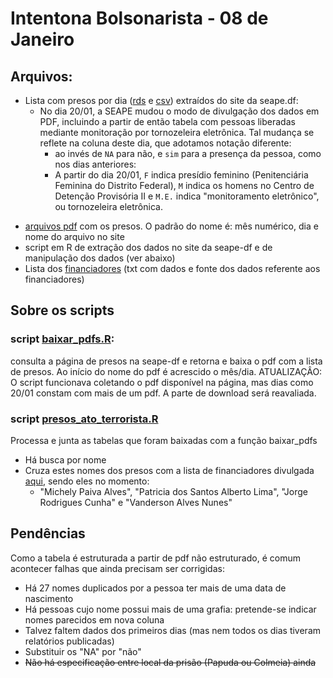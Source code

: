 # Intentona Bolsonarista - 08 de Janeiro


## Arquivos:
- Lista com presos por dia ([rds](https://github.com/SoaresAlisson/intentona-08Jan/blob/main/presos_atos_golpistas.rds) e [csv](https://github.com/SoaresAlisson/intentona-08Jan/blob/main/presos_atos_golpistas.csv)) extraídos do site da seape.df:
  - No dia 20/01, a SEAPE mudou o modo de divulgação dos dados em PDF, incluindo a partir de então tabela com pessoas liberadas mediante monitoração por tornozeleira eletrônica. Tal mudança se reflete na coluna deste dia, que adotamos notação diferente:
    - ao invés de `NA` para não, e `sim` para a presença da pessoa, como nos dias anteriores:
    - A partir do dia 20/01, `F` indica presídio feminino (Penitenciária Feminina do Distrito Federal), `M` indica os homens no Centro de Detenção Provisória II e `M.E.` indica "monitoramento eletrônico", ou tornozeleira eletrônica.
<!-- Versão [google drive](https://docs.google.com/spreadsheets/d/1f95WGIPm_qnQr1bNNV7KL8rUdCZaM6HRT1zJvLD3PsM/edit#gid=1557228783). -->
- [arquivos pdf](https://github.com/SoaresAlisson/intentona-08Jan/tree/main/arquivos) com os presos. O padrão do nome é: mês numérico, dia e nome do arquivo no site
- script em R de extração dos dados no site da seape-df e de manipulação dos dados (ver abaixo)
- Lista dos [financiadores](https://github.com/SoaresAlisson/intentona-08Jan/blob/main/arquivos/financiadores.txt) (txt com dados e fonte dos dados referente aos financiadores)

## Sobre os scripts

### script [baixar_pdfs.R](https://github.com/SoaresAlisson/intentona-08Jan/blob/main/baixar_pdfs.R): 
consulta a página de presos na seape-df e retorna e baixa o pdf com a lista de presos. Ao início do nome do pdf é acrescido o mês/dia. ATUALIZAÇÂO: O script funcionava coletando o pdf disponível na página, mas dias como 20/01 constam com mais de um pdf. A parte de download será reavaliada.

### script [presos_ato_terrorista.R](https://github.com/SoaresAlisson/intentona-08Jan/blob/main/presos_ato_terrorista.R)
Processa e junta as tabelas que foram baixadas com a função baixar_pdfs
- Há busca por nome
- Cruza estes nomes dos presos com a lista de financiadores divulgada [aqui](https://g1.globo.com/politica/noticia/2023/01/12/veja-lista-de-pessoas-e-empresas-apontadas-pela-agu-como-financiadoras-dos-atos-golpistas.ghtml), sendo eles no momento:
  - "Michely Paiva Alves", "Patricia dos Santos Alberto Lima", "Jorge Rodrigues Cunha" e "Vanderson Alves Nunes"

## Pendências

Como a tabela é estruturada a partir de pdf não estruturado, é comum acontecer falhas que ainda precisam ser corrigidas:

- Há 27 nomes duplicados por a pessoa ter mais de uma data de nascimento 
- Há pessoas cujo nome possui mais de uma grafia: pretende-se indicar nomes parecidos em nova coluna
- Talvez faltem dados dos primeiros dias (mas nem todos os dias tiveram relatórios publicadas)
- Substituir os "NA" por "não"
- ~~Não há especificação entre local da prisão (Papuda ou Colmeia) ainda~~